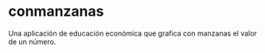 # conmanzanas
Una aplicación de educación económica que grafica con manzanas el valor de un número.
